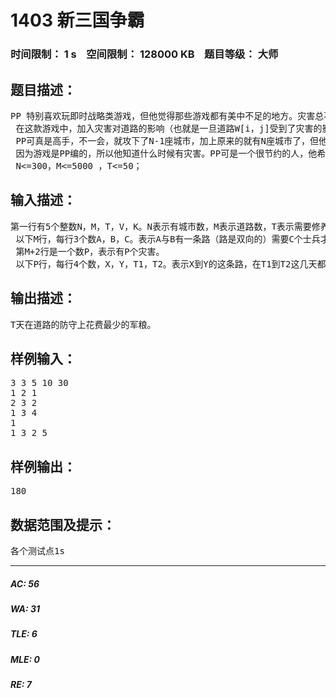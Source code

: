 # 1403 新三国争霸   
### 时间限制： 1 s&nbsp;&nbsp;&nbsp;&nbsp;空间限制： 128000 KB&nbsp;&nbsp;&nbsp;&nbsp;题目等级： 大师  
## 题目描述：  

<pre>
PP 特别喜欢玩即时战略类游戏，但他觉得那些游戏都有美中不足的地方。灾害总不降临道路，而只降临城市，而且道路不能被占领，没有保护粮草的真实性。于是他就研发了《新三国争霸》。  
 在这款游戏中，加入灾害对道路的影响（也就是一旦道路W[i，j]受到了灾害的影响，那么在一定时间内，这条路将不能通过）和道路的占领权（对于一条道路W[i，j]，至少需要K[i，j]个士兵才能守住）。  
 PP可真是高手，不一会，就攻下了N-1座城市，加上原来的就有N座城市了，但他忽略了一点……那就是防守同样重要，不过现在还来的及。因为才打完仗所以很多城市都需要建设，PP估算了一下，大概需要T天。他现在无暇分身进攻了，只好在这T天内好好的搞建设了。所以他秒要派士兵占领一些道路，以确保任何两个城市之间都有路（不然敌人就要分而攻之了，是很危险的）。士兵可不是白干活的，每个士兵每天都要吃掉V的军粮。因为有灾害，所以方案可能有变化（每改变一次就需要K的军粮，初始方案也需要K的军粮）。  
 因为游戏是PP编的，所以他知道什么时候有灾害。PP可是一个很节约的人，他希望这T天在道路的防守上花最少的军粮。  
 N<=300，M<=5000 ，T<=50；
</pre>
  
  
## 输入描述：  

<pre>
第一行有5个整数N，M，T，V，K。N表示有城市数，M表示道路数，T表示需要修养的天数，V表示每个士兵每天吃掉的军粮数，K表示修改一次花掉的军粮数。  
 以下M行，每行3个数A，B，C。表示A与B有一条路（路是双向的）需要C个士兵才能守住。  
 第M+2行是一个数P，表示有P个灾害。  
 以下P行，每行4个数，X，Y，T1，T2。表示X到Y的这条路，在T1到T2这几天都会受灾害。
</pre>
  
  
## 输出描述：  

<pre>
T天在道路的防守上花费最少的军粮。
</pre>
  
  
## 样例输入：  

<pre>
3 3 5 10 30  
1 2 1  
2 3 2  
1 3 4  
1  
1 3 2 5
</pre>
  
  
## 样例输出：  

<pre>
180
</pre>
  
  
## 数据范围及提示：  

<pre>
各个测试点1s
</pre>
  
  
***  

##### AC: 56  
##### WA: 31  
##### TLE: 6  
##### MLE: 0  
##### RE: 7  
